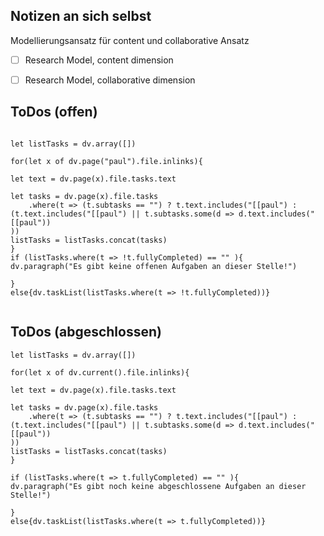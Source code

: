 
## Notizen an sich selbst

Modellierungsansatz für content und collaborative Ansatz
-  [ ] Research Model, content dimension
-  [ ] Research Model, collaborative dimension


## ToDos (offen)

```dataviewjs

let listTasks = dv.array([])

for(let x of dv.page("paul").file.inlinks){
	
let text = dv.page(x).file.tasks.text

let tasks = dv.page(x).file.tasks
	.where(t => (t.subtasks == "") ? t.text.includes("[[paul") :  (t.text.includes("[[paul") || t.subtasks.some(d => d.text.includes("[[paul"))
))
listTasks = listTasks.concat(tasks)
}	
if (listTasks.where(t => !t.fullyCompleted) == "" ){
dv.paragraph("Es gibt keine offenen Aufgaben an dieser Stelle!")

}
else{dv.taskList(listTasks.where(t => !t.fullyCompleted))}


```
## ToDos (abgeschlossen)
```dataviewjs
let listTasks = dv.array([])

for(let x of dv.current().file.inlinks){
	
let text = dv.page(x).file.tasks.text

let tasks = dv.page(x).file.tasks
	.where(t => (t.subtasks == "") ? t.text.includes("[[paul") :  (t.text.includes("[[paul") || t.subtasks.some(d => d.text.includes("[[paul"))
))
listTasks = listTasks.concat(tasks)
}	

if (listTasks.where(t => t.fullyCompleted) == "" ){
dv.paragraph("Es gibt noch keine abgeschlossene Aufgaben an dieser Stelle!")

}
else{dv.taskList(listTasks.where(t => t.fullyCompleted))}



```


